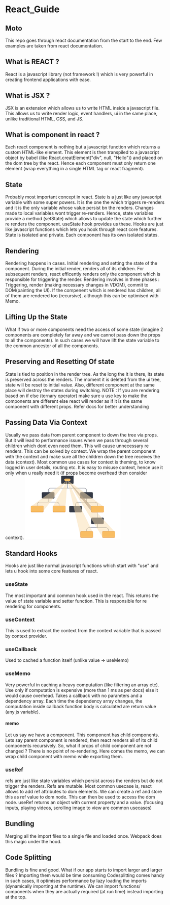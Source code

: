 # React_Guide

## Moto

This repo goes through react documentation from the start to the end. Few examples are taken from react documentation.

<h2>What is REACT ?</h2>
React is a javascript library (not framework !) which is very powerful in creating frontend applications with ease.

<h2>What is JSX ?</h2>
JSX is an extension which allows us to write HTML inside a javascript file. This allows us to write render logic, event handlers, ui in the same place, unlike traditional HTML, CSS, and JS.

<h2>What is component in react ?</h2>
Each react component is nothing but a javascript function which returns a custom HTML-like element. This element is then transpiled to a javascript object by babel (like React.creatElement("div", null, "Hello")) and placed on the dom tree by the react. Hence each component must only return one element (wrap everything in a single HTML tag or react fragment).

<h2>State</h2>

Probably most important concept in react. State is a just like any javascript variable with some super powers.
It is the one the which triggers re-renders and it is the only variable whose value persist bn the renders. Changes made to local variables wont trigger re-renders. Hence, state variables provide a method (setState) which allows to update the state which further re renders the component. useState hook provides us these. Hooks are just like javascript functions which lets you hook through react core features. State is isolated and private. Each component has its own isolated states.

<h2>Rendering</h2>

Rendering happens in cases. Initial rendering and setting the state of the component. During the initial render, <App/> renders all of its children. For subsequent renders, react efficently renders only the component which is responsible for triggering the render. Rendering involves in three phases : Triggering, render (making necessary changes in VDOM), commit to DOM(painting the UI). If the compenent which is rendered has children, all of them are rendered too (recursive). although this can be optimised with Memo.

<h2>Lifting Up the State</h2>

What if two or more components need the access of some state (imagine 2 components are completely far away and we cannot pass down the props to all the components). In such cases we will have lift the state variable to the common ancestor of all the components.

<h2>Preserving and Resetting Of state</h2>
State is tied to position in the render tree. As the long the it is there, its state is preserved across the renders. The moment it is deleted from the ui tree, state will be reset to initial value. Also, different component at the same place will destroy the states during switching. 
NOTE : If you are rendering based on if else (ternary operator) make sure u use key to make the components are different else react will render as if it is the same component with different props. Refer docs for better understanding

<h2>Passing Data Via Context</h2>
Usually we pass data from parent component to down the tree via props. But it will lead to performance issues when we pass through several children which dont even need them. This will cause unnecessary re renders. This can be solved by context. We wrap the parent component with the context and make sure all the children down the tree receives the data (context). Most common use cases for context is theming, to know logged in user details, routing etc. It is easy to misuse context, hence use it only when u really need it (if props become overhead then consider context).

<img src="image.png" alt="Alt text" width="300" height="200">

<h2>Standard Hooks</h2>
Hooks are just like normal javascript functions which start with "use" and lets u hook into some core features of react.

<h3>useState</h2>
The most important and common hook used in the react. This returns the value of state variable and setter function. This is responsible for re rendering for components.

<h3>useContext</h3>
This is used to extract the context from the context variable that is passed by context provider.

<h3>useCallback</h3>
Used to cached a function itself (unlike value -> useMemo)
<h3>useMemo</h2>
Very powerful in caching a heavy computation (like filtering an array etc). Use only if computation is expensive (more than 1 ms as per docs) else it would cause overhead. Takes a callback with no paramters and a dependency array. Each time the dependency array changes, the computation inside callback function body is calculated are return value (any js variable).

<h4>memo</h4>
Let us say we have a component. This component has child components. Lets say parent component is rendered, then react renders all of its child components recursively. So, what if props of child component are not changed ? There is no point of re-rendering. Here comes the memo, we can wrap child component with memo while exporting them.

<h3>useRef</h3>
refs are just like state variables which persist across the renders but do not trigger the renders. Refs are mutable. Most common usecase is, react allows to add ref attributes to dom elements. We can create a ref and store this as ref value to dom node. This can then be used to access the dom node. useRef returns an object with current property and a value. (focusing inputs, playing videos, scrolling image to view are common usecases)
<h2>Bundling</h2>
Merging all the import files to a single file and loaded once. Webpack does this magic under the hood.

<h2>Code Splitting</h2>
Bundling is fine and good. What if our app starts to import larger and larger files ? Importing them would be time consuming
Codesplitting comes handy in such cases, it optimises performance by lazy loading the imports (dynamically importing at the runtime). We can import functions/ components when they are actually required (at run time) instead importing at the top.
